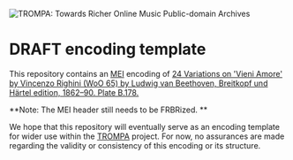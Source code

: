 ![TROMPA: Towards Richer Online Music Public-domain Archives](https://trompamusic.eu/sites/default/files/top-bar-logo_0_0.png)

# DRAFT encoding template

This repository contains an [MEI](https://music-encoding.org) encoding of [24 Variations on 'Vieni Amore' by Vincenzo Righini (WoO 65) by Ludwig van Beethoven, Breitkopf und Härtel edition, 1862–90. Plate B.178.](https://imslp.org/wiki/Special:ReverseLookup/53053) 

**Note: The MEI header still needs to be FRBRized. **

We hope that this repository will eventually serve as an encoding template for wider use within the [TROMPA](https://trompamusic.eu) project. For now, no assurances are made regarding the validity or consistency of this encoding or its structure.
